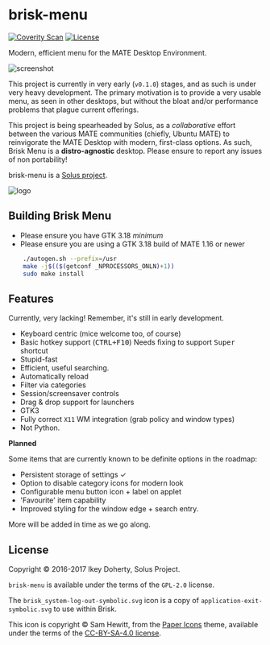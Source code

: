 brisk-menu
==========

[![Coverity Scan](https://img.shields.io/coverity/scan/11139.svg)](https://scan.coverity.com/projects/solus-project-brisk-menu) [![License](https://img.shields.io/badge/License-GPL%202.0-blue.svg)](https://opensource.org/licenses/GPL-2.0)

Modern, efficient menu for the MATE Desktop Environment.

![screenshot](https://raw.githubusercontent.com/solus-project/brisk-menu/master/.github/Brisk_Menu_0.1.0.jpg)

This project is currently in very early (`v0.1.0`) stages, and as such is under very heavy development. The primary motivation is to provide a very usable menu, as seen in other desktops, but without the bloat and/or performance problems that plague current offerings.

This project is being spearheaded by Solus, as a *collaborative* effort between the various MATE communities (chiefly, Ubuntu MATE) to reinvigorate the MATE Desktop with modern, first-class options. As such, Brisk Menu is a **distro-agnostic** desktop. Please ensure to report any issues of non portability!

brisk-menu is a [Solus project](https://solus-project.com/).

![logo](https://build.solus-project.com/logo.png)

Building Brisk Menu
-------------------

 * Please ensure you have GTK 3.18 *minimum*
 * Please ensure you are using a GTK 3.18 build of MATE 1.16 or newer

```bash
    ./autogen.sh --prefix=/usr
    make -j$(($(getconf _NPROCESSORS_ONLN)+1))
    sudo make install
````

Features
--------

Currently, very lacking! Remember, it's still in early development.

 - Keyboard centric (mice welcome too, of course)
 - Basic hotkey support (<kbd>CTRL+F10</kbd>)
   Needs fixing to support <kbd>Super</kbd> shortcut
 - Stupid-fast
 - Efficient, useful searching.
 - Automatically reload
 - Filter via categories
 - Session/screensaver controls
 - Drag & drop support for launchers
 - GTK3
 - Fully correct `X11` WM integration (grab policy and window types)
 - Not Python.

**Planned**

Some items that are currently known to be definite options in the roadmap:

 - Persistent storage of settings ✓
 - Option to disable category icons for modern look
 - Configurable menu button icon + label on applet
 - 'Favourite' item capability
 - Improved styling for the window edge + search entry.

More will be added in time as we go along.

License
--------

Copyright © 2016-2017 Ikey Doherty, Solus Project.

`brisk-menu` is available under the terms of the `GPL-2.0` license.

The `brisk_system-log-out-symbolic.svg` icon is a copy of `application-exit-symbolic.svg`
to use within Brisk.

This icon is copyright © Sam Hewitt, from the [Paper Icons](https://github.com/snwh/paper-icon-theme) theme, available
under the terms of the [CC-BY-SA-4.0 license](https://creativecommons.org/licenses/by-sa/4.0/).
